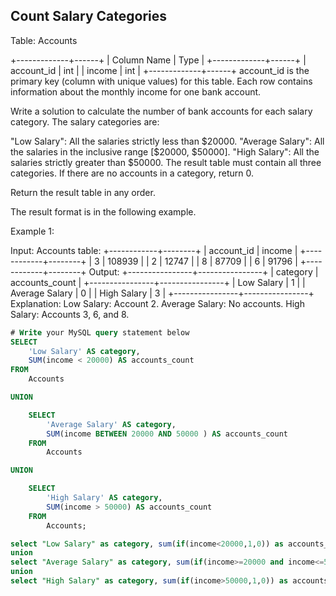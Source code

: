 ## Count Salary Categories

Table: Accounts

+-------------+------+
| Column Name | Type |
+-------------+------+
| account_id  | int  |
| income      | int  |
+-------------+------+
account_id is the primary key (column with unique values) for this table.
Each row contains information about the monthly income for one bank account.
 

Write a solution to calculate the number of bank accounts for each salary category. The salary categories are:

"Low Salary": All the salaries strictly less than $20000.
"Average Salary": All the salaries in the inclusive range [$20000, $50000].
"High Salary": All the salaries strictly greater than $50000.
The result table must contain all three categories. If there are no accounts in a category, return 0.

Return the result table in any order.

The result format is in the following example.

 

Example 1:

Input: 
Accounts table:
+------------+--------+
| account_id | income |
+------------+--------+
| 3          | 108939 |
| 2          | 12747  |
| 8          | 87709  |
| 6          | 91796  |
+------------+--------+
Output: 
+----------------+----------------+
| category       | accounts_count |
+----------------+----------------+
| Low Salary     | 1              |
| Average Salary | 0              |
| High Salary    | 3              |
+----------------+----------------+
Explanation: 
Low Salary: Account 2.
Average Salary: No accounts.
High Salary: Accounts 3, 6, and 8.


```sql
# Write your MySQL query statement below
SELECT 
    'Low Salary' AS category,
    SUM(income < 20000) AS accounts_count
FROM 
    Accounts

UNION 

    SELECT 
        'Average Salary' AS category,
        SUM(income BETWEEN 20000 AND 50000 ) AS accounts_count
    FROM 
        Accounts

UNION

    SELECT 
        'High Salary' AS category,
        SUM(income > 50000) AS accounts_count
    FROM 
        Accounts;
```

```sql
select "Low Salary" as category, sum(if(income<20000,1,0)) as accounts_count from Accounts
union
select "Average Salary" as category, sum(if(income>=20000 and income<=50000,1,0)) as accounts_count from Accounts
union
select "High Salary" as category, sum(if(income>50000,1,0)) as accounts_count from Accounts;
```